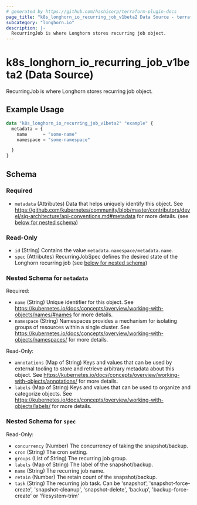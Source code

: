 ```yaml
---
# generated by https://github.com/hashicorp/terraform-plugin-docs
page_title: "k8s_longhorn_io_recurring_job_v1beta2 Data Source - terraform-provider-k8s"
subcategory: "longhorn.io"
description: |-
  RecurringJob is where Longhorn stores recurring job object.
---
```


# k8s_longhorn_io_recurring_job_v1beta2 (Data Source)

RecurringJob is where Longhorn stores recurring job object.

## Example Usage

```terraform
data "k8s_longhorn_io_recurring_job_v1beta2" "example" {
  metadata = {
    name      = "some-name"
    namespace = "some-namespace"

  }
}
```

<!-- schema generated by tfplugindocs -->
## Schema

### Required

- `metadata` (Attributes) Data that helps uniquely identify this object. See https://github.com/kubernetes/community/blob/master/contributors/devel/sig-architecture/api-conventions.md#metadata for more details. (see [below for nested schema](#nestedatt--metadata))

### Read-Only

- `id` (String) Contains the value `metadata.namespace/metadata.name`.
- `spec` (Attributes) RecurringJobSpec defines the desired state of the Longhorn recurring job (see [below for nested schema](#nestedatt--spec))

<a id="nestedatt--metadata"></a>
### Nested Schema for `metadata`

Required:

- `name` (String) Unique identifier for this object. See https://kubernetes.io/docs/concepts/overview/working-with-objects/names/#names for more details.
- `namespace` (String) Namespaces provides a mechanism for isolating groups of resources within a single cluster. See https://kubernetes.io/docs/concepts/overview/working-with-objects/namespaces/ for more details.

Read-Only:

- `annotations` (Map of String) Keys and values that can be used by external tooling to store and retrieve arbitrary metadata about this object. See https://kubernetes.io/docs/concepts/overview/working-with-objects/annotations/ for more details.
- `labels` (Map of String) Keys and values that can be used to organize and categorize objects. See https://kubernetes.io/docs/concepts/overview/working-with-objects/labels/ for more details.


<a id="nestedatt--spec"></a>
### Nested Schema for `spec`

Read-Only:

- `concurrency` (Number) The concurrency of taking the snapshot/backup.
- `cron` (String) The cron setting.
- `groups` (List of String) The recurring job group.
- `labels` (Map of String) The label of the snapshot/backup.
- `name` (String) The recurring job name.
- `retain` (Number) The retain count of the snapshot/backup.
- `task` (String) The recurring job task. Can be 'snapshot', 'snapshot-force-create', 'snapshot-cleanup', 'snapshot-delete', 'backup', 'backup-force-create' or 'filesystem-trim'
